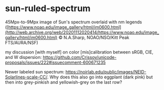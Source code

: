 # sun-ruled-spectrum
45Mpx-to-9Mpx image of Sun's spectrum overlaid with nm legends ([https://www.noao.edu/image_gallery/html/im0600.html](http://web.archive.org/web/20201112020414/https://www.noao.edu/image_gallery/html/im0600.html) © N.A.Sharp, NOAO/NSO/Kitt Peak FTS/AURA/NSF)

my discussion [with myself] on color [mis]calibration between sRGB, CIE, and W dispersion: https://github.com/Crissov/unicode-proposals/issues/222#issuecomment-600671235

Newer labeled sun spectrum: https://noirlab.edu/public/images/NEID-Solarlines-scale-CC/.  Why does this also go into eggplant (dark pink) but then into grey-pinkish and yellowish-grey on the last row?
